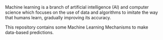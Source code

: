 Machine learning is a branch of artificial intelligence (AI) and computer science which focuses on the use of data and algorithms 
to imitate the way that humans learn, gradually improving its accuracy.

This repository contains some Machine Learning Mechanisms to make data-based predictions. 
